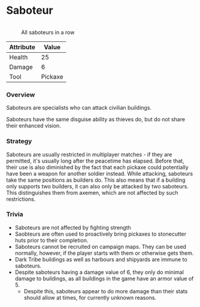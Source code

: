 # Saboteur

<figure><img src="../../assets/Sabolineup.png" alt=""><figcaption><p>All saboteurs in a row</p></figcaption></figure>

| Attribute | Value   |
| --------- | ------- |
| Health    | 25      |
| Damage    | 6       |
| Tool      | Pickaxe |

### Overview

Saboteurs are specialists who can attack civilian buildings.

Saboteurs have the same disguise ability as thieves do, but do not share their enhanced vision.

### Strategy

Saboteurs are usually restricted in multiplayer matches - if they are permitted, it's usually long after the peacetime has elapsed. Before that, their use is also diminished by the fact that each pickaxe could potentially have been a weapon for another soldier instead. While attacking, saboteurs take the same positions as builders do. This also means that if a building only supports two builders, it can also only be attacked by two saboteurs. This distinguishes them from axemen, which are not affected by such restrictions.

### Trivia

* Saboteurs are not affected by fighting strength
* Saobteurs are often used to proactively bring pickaxes to stonecutter huts prior to their completion.
* Saboteurs cannot be recruited on campaign maps. They can be used normally, however, if the player starts with them or otherwise gets them.
* Dark Tribe buildings as well as harbours and shipyards are immune to saboteurs.
* Despite saboteurs having a damage value of 6, they only do minimal damage to buildings, as all buildings in the game have an armor value of 5.
  * Despite this, saboteurs appear to do more damage than their stats should allow at times, for currently unknown reasons.
